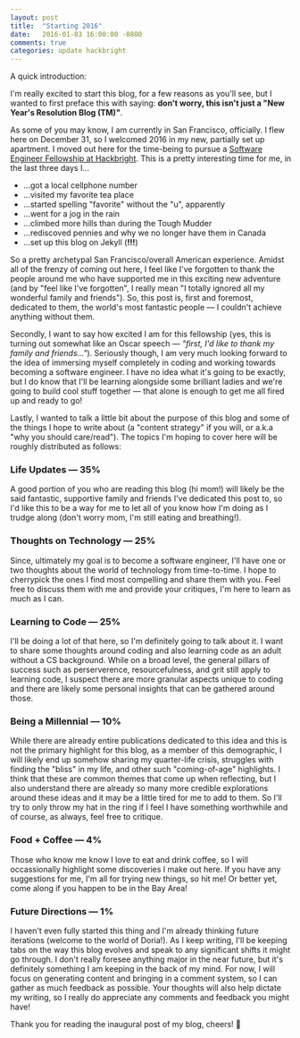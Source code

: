 ```yaml
---
layout: post
title:  "Starting 2016"
date:   2016-01-03 16:00:00 -0800
comments: true
categories: update hackbright
---
```

A quick introduction:

I'm really excited to start this blog, for a few reasons as you'll see, but I wanted to first preface this with saying: **don't worry, this isn't just a "New Year's Resolution Blog (TM)"**.

As some of you may know, I am currently in San Francisco, officially. I flew here on December 31, so I welcomed 2016 in my new, partially set up apartment. I moved out here for the time-being to pursue a <a href="https://hackbrightacademy.com/" target="_blank">Software Engineer Fellowship at Hackbright</a>. This is a pretty interesting time for me, in the last three days I...

- ...got a local cellphone number
- ...visited my favorite tea place
- ...started spelling "favorite" without the "u", apparently
- ...went for a jog in the rain
- ...climbed more hills than during the Tough Mudder
- ...rediscoved pennies and why we no longer have them in Canada
- ...set up this blog on Jekyll (**!!!**)

So a pretty archetypal San Francisco/overall American experience. Amidst all of the frenzy of coming out here, I feel like I've forgotten to thank the people around me who have supported me in this exciting new adventure (and by "feel like I've forgotten", I really mean "I totally ignored all my wonderful family and friends"). So, this post is, first and foremost, dedicated to them, the world's most fantastic people — I couldn't achieve anything without them.

Secondly, I want to say how excited I am for this fellowship (yes, this is turning out somewhat like an Oscar speech — *"first, I'd like to thank my family and friends..."*). Seriously though, I am very much looking forward to the idea of immersing myself completely in coding and working towards becoming a software engineer. I have no idea what it's going to be exactly, but I do know that I'll be learning alongside some brilliant ladies and we're going to build cool stuff together — that alone is enough to get me all fired up and ready to go!

Lastly, I wanted to talk a little bit about the purpose of this blog and some of the things I hope to write about (a "content strategy" if you will, or a.k.a "why you should care/read"). The topics I'm hoping to cover here will be roughly distributed as follows:

<h3>Life Updates — 35%</h3>

A good portion of you who are reading this blog (hi mom!) will likely be the said fantastic, supportive family and friends I've dedicated this post to, so I'd like this to be a way for me to let all of you know how I'm doing as I trudge along (don't worry mom, I'm still eating and breathing!).

<h3>Thoughts on Technology — 25%</h3>

Since, ultimately my goal is to become a software engineer, I'll have one or two thoughts about the world of technology from time-to-time. I hope to cherrypick the ones I find most compelling and share them with you. Feel free to discuss them with me and provide your critiques, I'm here to learn as much as I can.

<h3>Learning to Code — 25%</h3>

I'll be doing a lot of that here, so I'm definitely going to talk about it. I want to share some thoughts around coding and also learning code as an adult without a CS background. While on a broad level, the general pillars of success such as perserverence, resourcefulness, and grit still apply to learning code, I suspect there are more granular aspects unique to coding and there are likely some personal insights that can be gathered around those.

<h3>Being a Millennial — 10%</h3>

While there are already entire publications dedicated to this idea and this is not the primary highlight for this blog, as a member of this demographic, I will likely end up somehow sharing my quarter-life crisis, struggles with finding the "bliss" in my life, and other such "coming-of-age" highlights. I think that these are common themes that come up when reflecting, but I also understand there are already so many more credible explorations around these ideas and it may be a little tired for me to add to them. So I'll try to only throw my hat in the ring if I feel I have something worthwhile and of course, as always, feel free to critique.

<h3>Food + Coffee — 4%</h3>

Those who know me know I love to eat and drink coffee, so I will occassionally highlight some discoveries I make out here. If you have any suggestions for me, I'm all for trying new things, so hit me! Or better yet, come along if you happen to be in the Bay Area!

<h3>Future Directions — 1%</h3>

I haven't even fully started this thing and I'm already thinking future iterations (welcome to the world of Doria!). As I keep writing, I'll be keeping tabs on the way this blog evolves and speak to any significant shifts it might go through. I don't really foresee anything major in the near future, but it's definitely something I am keeping in the back of my mind. For now, I will focus on generating content and bringing in a comment system, so I can gather as much feedback as possible. Your thoughts will also help dictate my writing, so I really do appreciate any comments and feedback you might have!

Thank you for reading the inaugural post of my blog, cheers! &#127867;
